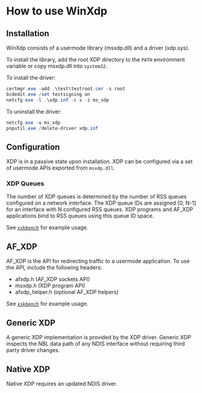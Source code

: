 # How to use WinXdp

## Installation

WinXdp consists of a usermode library (msxdp.dll) and a driver (xdp.sys).

To install the library, add the root XDP directory to the `PATH`
environment variable or copy msxdp.dll into `system32`.

To install the driver:

```PowerShell
certmgr.exe -add .\test\testroot.cer -s root
bcdedit.exe /set testsigning on
netcfg.exe -l .\xdp.inf -c s -i ms_xdp
```

To uninstall the driver:

```PowerShell
netcfg.exe -u ms_xdp
pnputil.exe /delete-driver xdp.inf
```

## Configuration

XDP is in a passive state upon installation. XDP can be configured via a set of
usermode APIs exported from `msxdp.dll`.

### XDP Queues

The number of XDP queues is determined by the number of RSS queues configured on
a network interface. The XDP queue IDs are assigned [0, N-1] for an interface
with N configured RSS queues. XDP programs and AF_XDP applications bind to RSS
queues using this queue ID space.

See [`xskbench`](test\xskbench\xskbench.c) for example usage.

## AF_XDP

AF_XDP is the API for redirecting traffic to a usermode application. To use the API,
include the following headers:

- afxdp.h (AF_XDP sockets API)
- msxdp.h (XDP program API)
- afxdp_helper.h (optional AF_XDP helpers)

See [`xskbench`](test\xskbench\xskbench.c) for example usage.

## Generic XDP

A generic XDP implementation is provided by the XDP driver. Generic XDP inspects
the NBL data path of any NDIS interface without requiring third party driver
changes.

## Native XDP

Native XDP requires an updated NDIS driver.
